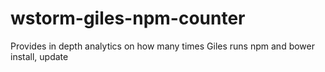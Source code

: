 wstorm-giles-npm-counter
========================

Provides in depth analytics on how many times Giles runs npm and bower install, update
